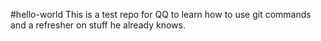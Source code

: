 #hello-world
This is a test repo for QQ to learn how to use git commands and a refresher on stuff he already knows.
